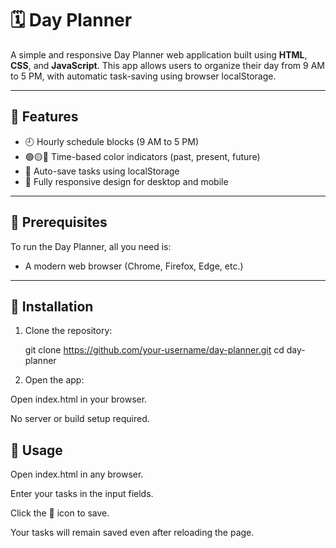 # 🗓️ Day Planner

A simple and responsive Day Planner web application built using **HTML**, **CSS**, and **JavaScript**. This app allows users to organize their day from 9 AM to 5 PM, with automatic task-saving using browser localStorage.

---

## 📌 Features

- 🕘 Hourly schedule blocks (9 AM to 5 PM)  
- 🟢🟡🔴 Time-based color indicators (past, present, future)  
- 💾 Auto-save tasks using localStorage  
- 📱 Fully responsive design for desktop and mobile  

---

## 🧰 Prerequisites

To run the Day Planner, all you need is:

- A modern web browser (Chrome, Firefox, Edge, etc.)

---

## 🔧 Installation

1. Clone the repository:
   
   git clone https://github.com/your-username/day-planner.git
   cd day-planner

2. Open the app:

Open index.html in your browser.

No server or build setup required.

 ## 🚀 Usage
Open index.html in any browser.

Enter your tasks in the input fields.

Click the 💾 icon to save.

Your tasks will remain saved even after reloading the page.
